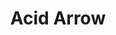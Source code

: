 ---
title: "Acid Arrow"
permalink: /spells/acid-arrow/
tags:
  - Spell
available_for:
  - Wizard
level: "2nd Level"
school: "Evocation"
range: "90 ft"
comp:
  - V
  - S
  - M
material: "powdered rhubarb leaf and an adder's stomach."
attack: "Ranged"
effect: "Acid"
description: |
  A shimmering green arrow streaks toward a target within range and bursts in a spray of acid. Make a ranged spell attack against the target. On a hit, the target takes 4d4 acid damage immediately and 2d4 acid damage at the end of its next turn. On a miss, the arrow splashes the target with acid for half as much of the initial damage and no damage at the end of its next turn.

  **At higher levels.** When you cast this spell using a spell slot of 3rd level or higher, the damage (both initial and later) increases by 1d4 for each slot level above 2nd.
excerpt: "A shimmering green arrow streaks toward a target within range and bursts in a spray of acid."
source: "Basic Rules"
---